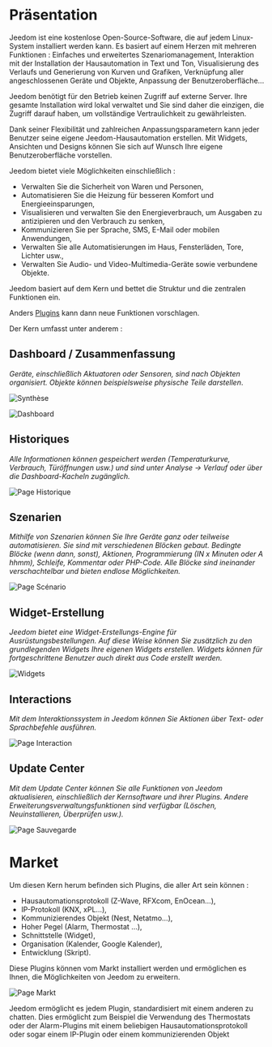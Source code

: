 # Präsentation

Jeedom ist eine kostenlose Open-Source-Software, die auf jedem Linux-System installiert werden kann. Es basiert auf einem Herzen mit mehreren Funktionen : Einfaches und erweitertes Szenariomanagement, Interaktion mit der Installation der Hausautomation in Text und Ton, Visualisierung des Verlaufs und Generierung von Kurven und Grafiken, Verknüpfung aller angeschlossenen Geräte und Objekte, Anpassung der Benutzeroberfläche...

Jeedom benötigt für den Betrieb keinen Zugriff auf externe Server. Ihre gesamte Installation wird lokal verwaltet und Sie sind daher die einzigen, die Zugriff darauf haben, um vollständige Vertraulichkeit zu gewährleisten.

Dank seiner Flexibilität und zahlreichen Anpassungsparametern kann jeder Benutzer seine eigene Jeedom-Hausautomation erstellen. Mit Widgets, Ansichten und Designs können Sie sich auf Wunsch Ihre eigene Benutzeroberfläche vorstellen.

Jeedom bietet viele Möglichkeiten einschließlich :

- Verwalten Sie die Sicherheit von Waren und Personen,
- Automatisieren Sie die Heizung für besseren Komfort und Energieeinsparungen,
- Visualisieren und verwalten Sie den Energieverbrauch, um Ausgaben zu antizipieren und den Verbrauch zu senken,
- Kommunizieren Sie per Sprache, SMS, E-Mail oder mobilen Anwendungen,
- Verwalten Sie alle Automatisierungen im Haus, Fensterläden, Tore, Lichter usw.,
- Verwalten Sie Audio- und Video-Multimedia-Geräte sowie verbundene Objekte.


Jeedom basiert auf dem Kern und bettet die Struktur und die zentralen Funktionen ein.

Anders [Plugins](https://market.jeedom.com) kann dann neue Funktionen vorschlagen.

Der Kern umfasst unter anderem :

## Dashboard / Zusammenfassung

*Geräte, einschließlich Aktuatoren oder Sensoren, sind nach Objekten organisiert. Objekte können beispielsweise physische Teile darstellen*.

![Synthèse](images/doc-presentation-synthese.jpg)

![Dashboard](images/doc-presentation-dashboard.jpg)


## Historiques

*Alle Informationen können gespeichert werden (Temperaturkurve, Verbrauch, Türöffnungen usw.) und sind unter Analyse → Verlauf oder über die Dashboard-Kacheln zugänglich.*

![Page Historique](images/doc-presentation-historique.jpg)

## Szenarien

*Mithilfe von Szenarien können Sie Ihre Geräte ganz oder teilweise automatisieren. Sie sind mit verschiedenen Blöcken gebaut. Bedingte Blöcke (wenn dann, sonst), Aktionen, Programmierung (IN x Minuten oder A hhmm), Schleife, Kommentar oder PHP-Code. Alle Blöcke sind ineinander verschachtelbar und bieten endlose Möglichkeiten.*

![Page Scénario](images/doc-presentation-scenario.jpg)

## Widget-Erstellung

*Jeedom bietet eine Widget-Erstellungs-Engine für Ausrüstungsbestellungen. Auf diese Weise können Sie zusätzlich zu den grundlegenden Widgets Ihre eigenen Widgets erstellen. Widgets können für fortgeschrittene Benutzer auch direkt aus Code erstellt werden.*

![Widgets](images/doc-presentation-widgets.jpg)

## Interactions

*Mit dem Interaktionssystem in Jeedom können Sie Aktionen über Text- oder Sprachbefehle ausführen.*

![Page Interaction](images/doc-presentation-interaction.jpg)

## Update Center

*Mit dem Update Center können Sie alle Funktionen von Jeedom aktualisieren, einschließlich der Kernsoftware und ihrer Plugins. Andere Erweiterungsverwaltungsfunktionen sind verfügbar (Löschen, Neuinstallieren, Überprüfen usw.).*

![Page Sauvegarde](images/doc-presentation-update.jpg)


# Market

Um diesen Kern herum befinden sich Plugins, die aller Art sein können :

-   Hausautomationsprotokoll (Z-Wave, RFXcom, EnOcean…),
-   IP-Protokoll (KNX, xPL…),
-   Kommunizierendes Objekt (Nest, Netatmo…),
-   Hoher Pegel (Alarm, Thermostat ...),
-   Schnittstelle (Widget),
-   Organisation (Kalender, Google Kalender),
-   Entwicklung (Skript).

Diese Plugins können vom Markt installiert werden und ermöglichen es Ihnen, die Möglichkeiten von Jeedom zu erweitern.

![Page Markt](images/doc-presentation-market.jpg)

Jeedom ermöglicht es jedem Plugin, standardisiert mit einem anderen zu chatten. Dies ermöglicht zum Beispiel die Verwendung des Thermostats oder der Alarm-Plugins mit einem beliebigen Hausautomationsprotokoll oder sogar einem IP-Plugin oder einem kommunizierenden Objekt

